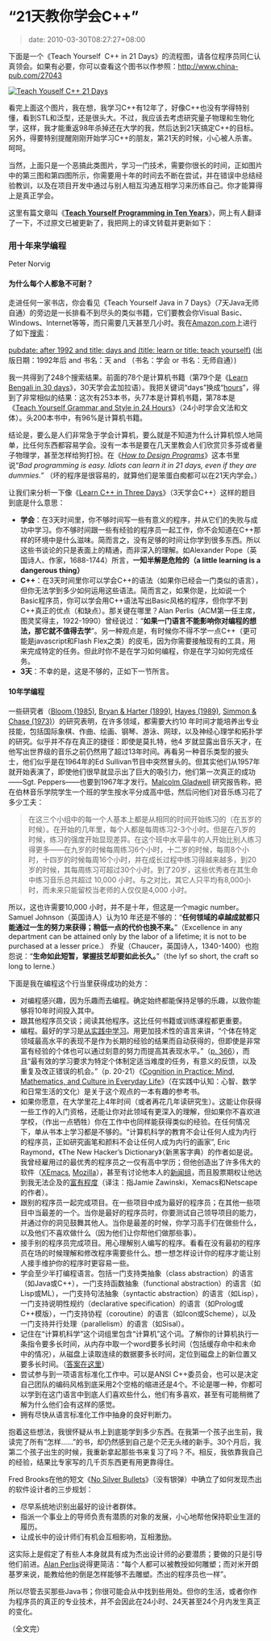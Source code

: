 # “21天教你学会C++”
>date: 2010-03-30T08:27:27+08:00


下面是一个《Teach Yourself  C++ in 21 Days》的流程图，请各位程序员同仁认真领会。如果有必要，你可以查看这个图书以作参照：<http://www.china-pub.com/27043>


[![](https://coolshell.cn/wp-content/uploads/2010/03/Teach_Youself_CPP_21days.jpg "Teach Youself C++ 21 Days")](https://coolshell.cn/wp-content/uploads/2010/03/Teach_Youself_CPP_21days.jpg)


看完上面这个图片，我在想，我学习C++有12年了，好像C++也没有学得特别懂，看到STL和泛型，还是很头大。不过，我应该去考虑研究量子物理和生物化学，这样，我才能重返98年杀掉还在大学的我，然后达到21天搞定C++的目标。另外，得要特别提醒刚刚开始学习C++的朋友，第21天的时候，小心被人杀害。呵呵。


当然，上面只是一个恶搞此类图片，学习一门技术，需要你很长的时间，正如图片中的第三图和第四图所示，你需要用十年的时间去不断在尝试，并在错误中总结经验教训，以及在项目开发中通过与别人相互沟通互相学习来历练自己。你才能算得上是真正学会。


这里有篇文章叫《[**Teach Yourself Programming in Ten Years**](http://norvig.com/21-days.html)》，网上有人翻译了一下，不过原文已被更新了，我把网上的译文转载并更新如下：



### 


### 用十年来学编程
Peter Norvig



#### 为什么每个人都急不可耐？


走进任何一家书店，你会看见《Teach Yourself Java in 7 Days》（7天Java无师自通）的旁边是一长排看不到尽头的类似书籍，它们要教会你Visual Basic、Windows、Internet等等，而只需要几天甚至几小时。我在[Amazon.com](https://www.amazon.com/)上进行了如下[搜索](https://www.amazon.com/exec/obidos/tg/browse/-/468558/104-5938873-6579160)：

[pubdate: after 1992 and title: days and (title: learn or title: teach yourself)](https://www.amazon.com/exec/obidos/search-handle-url/ix=books&rank=%2Bfeaturedrank&fqp=power%01pubdate%3A%20after%201992%20and%20title%3A%20days%20and%0D%20%28title%3A%20learn%20or%20title%3A%20teach%20yourself%29&sz=25&pg=1/ref=s_b_np) (出版日期：1992年后 and 书名：天 and （书名：学会 or 书名：无师自通）)

我一共得到了248个搜索结果。前面的78个是计算机书籍（第79个是《[Learn Bengali in 30 days](https://www.amazon.com/exec/obidos/ASIN/0781802245/)》，30天学会孟加拉语）。我把关键词“days”换成“[hours](https://www.amazon.com/exec/obidos/search-handle-url/ix=books&rank=%2Bfeaturedrank&fqp=power%01pubdate%3A%20after%201992%20and%20title%3A%20hours%20and%0D%20%28title%3A%20learn%20or%20title%3A%20teach%20yourself%29&sz=25&pg=3/ref=s_b_np)”，得到了非常相似的结果：这次有253本书，头77本是计算机书籍，第78本是《[Teach Yourself Grammar and Style in 24 Hours](https://www.amazon.com/exec/obidos/ASIN/0028638999/)》（24小时学会文法和文体）。头200本书中，有96%是计算机书籍。

结论是，要么是人们非常急于学会计算机，要么就是不知道为什么计算机惊人地简单，比任何东西都容易学会。没有一本书是要在几天里教会人们欣赏贝多芬或者量子物理学，甚至怎样给狗打扮。在《*[How to Design Programs](http://www.ccs.neu.edu/home/matthias/HtDP2e/index.html)*》这本书里说“*Bad programming is easy. Idiots can learn it in 21 days, even if they are dummies.”* （坏的程序是很容易的，就算他们是笨蛋白痴都可以在21天内学会。）

让我们来分析一下像《[Learn C++ in Three Days](https://www.amazon.com/Learn-C-Three-Days-Rachele/dp/1556227078)》（3天学会C++）这样的题目到底是什么意思：
* **学会**：在3天时间里，你不够时间写一些有意义的程序，并从它们的失败与成功中学习。你不够时间跟一些有经验的程序员一起工作，你不会知道在C++那样的环境中是什么滋味。简而言之，没有足够的时间让你学到很多东西。所以这些书谈论的只是表面上的精通，而非深入的理解。如Alexander Pope（英国诗人、作家，1688-1744）所言，**一知半解是危险的（a little learning is a dangerous thing）**
* **C++**：在3天时间里你可以学会C++的语法（如果你已经会一门类似的语言），但你无法学到多少如何运用这些语法。简而言之，如果你是，比如说一个Basic程序员，你可以学会用C++语法写出Basic风格的程序，但你学不到C++真正的优点（和缺点）。那关键在哪里？Alan Perlis（ACM第一任主席，图灵奖得主，1922-1990）曾经说过：“**如果一门语言不能影响你对编程的想法，那它就不值得去学**”。另一种观点是，有时候你不得不学一点C++（更可能是javascript和Flash Flex之类）的皮毛，因为你需要接触现有的工具，用来完成特定的任务。但此时你不是在学习如何编程，你是在学习如何完成任务。
* **3天**：不幸的是，这是不够的，正如下一节所言。


#### 10年学编程


一些研究者（[Bloom (1985)](https://www.amazon.com/exec/obidos/ASIN/034531509X/), [Bryan & Harter (1899)](http://norvig.com/21-days.html#bh), [Hayes (1989)](https://www.amazon.com/exec/obidos/ASIN/0805803092), [Simmon & Chase (1973)](http://norvig.com/21-days.html#sc)）的研究表明，在许多领域，都需要大约10 年时间才能培养出专业技能，包括国际象棋、作曲、绘画、钢琴、游泳、网球，以及神经心理学和拓扑学的研究。似乎并不存在真正的捷径：即使是莫扎特，他4 岁就显露出音乐天才，在他写出世界级的音乐之前仍然用了超过13年时间。再看另一种音乐类型的披头士，他们似乎是在1964年的Ed Sullivan节目中突然冒头的。但其实他们从1957年就开始表演了，即使他们很早就显示出了巨大的吸引力，他们第一次真正的成功——Sgt. Peppers——也要到1967年才发行。[Malcolm Gladwell](https://www.amazon.com/Outliers-Story-Success-Malcolm-Gladwell/dp/0316017922) 研究报告称，把在伯林音乐学院学生一个班的学生按水平分成高中低，然后问他们对音乐练习花了多少工夫：

> 在这三个小组中的每一个人基本上都是从相同的时间开始练习的（在五岁的时候）。在开始的几年里，每个人都是每周练习2-3个小时。但是在八岁的时候，练习的强度开始显现差异。在这个班中水平最牛的人开始比别人练习得更多——在九岁的时候每周练习6个小时，十二岁的时候，每周8个小时，十四岁的时候每周16个小时，并在成长过程中练习得越来越多，到20岁的时候，其每周练习可超过30个小时。到了20岁，这些优秀者在其生命中练习音乐总共超过 10,000 小时。与之对比，其它人只平均有8,000小时，而未来只能留校当老师的人仅仅是4,000 小时。
> 
> 


所以，这也许需要10,000 小时，并不是十年，但这是一个magic number。Samuel Johnson（英国诗人）认为10 年还是不够的：“**任何领域的卓越成就都只能通过一生的努力来获得；稍低一点的代价也换不来。**”（Excellence in any department can be attained only by the labor of a lifetime; it is not to be purchased at a lesser price.） 乔叟（Chaucer，英国诗人，1340-1400）也抱怨说：“**生命如此短暂，掌握技艺却要如此长久。**”（the lyf so short, the craft so long to lerne.）

下面是我在编程这个行当里获得成功的处方：
* 对编程感兴趣，因为乐趣而去编程。确定始终都能保持足够的乐趣，以致你能够将10年时间投入其中。
* 跟其他程序员交谈；阅读其他程序。这比任何书籍或训练课程都更重要。
* 编程。最好的学习是[从实践中学习](http://www.engines4ed.org/hyperbook/nodes/NODE-120-pg.html)。用更加技术性的语言来讲，“个体在特定领域最高水平的表现不是作为长期的经验的结果而自动获得的，但即使是非常富有经验的个体也可以通过刻意的努力而提高其表现水平。”（[p. 366](http://www2.umassd.edu/swpi/DesignInCS/expertise.html)），而且“最有效的学习要求为特定个体制定适当难度的任务，有意义的反馈，以及重复及改正错误的机会。”（p. 20-21）《[Cognition in Practice: Mind, Mathematics, and Culture in Everyday Life](https://www.amazon.com/exec/obidos/ASIN/0521357349)》（在实践中认知：心智、数学和日常生活的文化）是关于这个观点的一本有趣的参考书。
* 如果你愿意，在大学里花上4年时间（或者再花几年读研究生）。这能让你获得一些工作的入门资格，还能让你对此领域有更深入的理解，但如果你不喜欢进学校，（作出一点牺牲）你在工作中也同样能获得类似的经验。在任何情况下，单从书本上学习都是不够的。“计算机科学的教育不会让任何人成为内行的程序员，正如研究画笔和颜料不会让任何人成为内行的画家”, Eric Raymond，《The New Hacker’s Dictionary》（新黑客字典）的作者如是说。我曾经雇用过的最优秀的程序员之一仅有高中学历；但他创造出了许多伟大的软件（[XEmacs](http://www.xemacs.org/), [Mozilla](http://www.mozilla.org/)），甚至有讨论他本人的[新闻组](https://groups.google.com/groups?q=alt.fan.jwz&meta=site%3Dgroups)，而且股票期权让他达到我无法企及的[富有程度](https://en.wikipedia.org/wiki/DNA_Lounge)（译注：指Jamie Zawinski，Xemacs和Netscape的作者）。
* 跟别的程序员一起完成项目。在一些项目中成为最好的程序员；在其他一些项目中当最差的一个。当你是最好的程序员时，你要测试自己领导项目的能力，并通过你的洞见鼓舞其他人。当你是最差的时候，你学习高手们在做些什么，以及他们不喜欢做什么（因为他们让你帮他们做那些事）。
* 接手别的程序员完成项目。用心理解别人编写的程序。看看在没有最初的程序员在场的时候理解和修改程序需要些什么。想一想怎样设计你的程序才能让别人接手维护你的程序时更容易一些。
* 学会至少半打编程语言。包括一门支持类抽象（class abstraction）的语言（如Java或C++），一门支持函数抽象（functional abstraction）的语言（如Lisp或ML），一门支持句法抽象（syntactic abstraction）的语言（如Lisp），一门支持说明性规约（declarative specification）的语言（如Prolog或C++模版），一门支持协程（coroutine）的语言（如Icon或Scheme），以及一门支持并行处理（parallelism）的语言（如Sisal）。
* 记住在“计算机科学”这个词组里包含“计算机”这个词。了解你的计算机执行一条指令要多长时间，从内存中取一个word要多长时间（包括缓存命中和未命中的情况），从磁盘上读取连续的数据要多长时间，定位到磁盘上的新位置又要多长时间。（[答案在这里](http://norvig.com/21-days.html#answers)）
* 尝试参与到一项语言标准化工作中。可以是ANSI C++委员会，也可以是决定自己团队的编码风格到底采用2个空格的缩进还是4个。不论是哪一种，你都可以学到在这门语言中到底人们喜欢些什么，他们有多喜欢，甚至有可能稍微了解为什么他们会有这样的感觉。
* 拥有尽快从语言标准化工作中抽身的良好判断力。


抱着这些想法，我很怀疑从书上到底能学到多少东西。在我第一个孩子出生前，我读完了所有“怎样……”的书，却仍然感到自己是个茫无头绪的新手。30个月后，我第二个孩子出生的时候，我重新拿起那些书来复习了吗？不。相反，我依靠我自己的经验，结果比专家写的几千页东西更有用更靠得住。


Fred Brooks在他的短文《[No Silver Bullets](https://en.wikipedia.org/wiki/No_Silver_Bullet)》（没有银弹）中确立了如何发现杰出的软件设计者的三步规划：


* 尽早系统地识别出最好的设计者群体。
* 指派一个事业上的导师负责有潜质的对象的发展，小心地帮他保持职业生涯的履历。
* 让成长中的设计师们有机会互相影响，互相激励。


这实际上是假定了有些人本身就具有成为杰出设计师的必要潜质；要做的只是引导他们前进。[Alan Perlis](http://www-pu.informatik.uni-tuebingen.de/users/klaeren/epigrams.html)说得更简洁：“每个人都可以被教授如何雕塑；而对米开朗基罗来说，能教给他的倒是怎样能够不去雕塑。杰出的程序员也一样”。


所以尽管去买那些Java书；你很可能会从中找到些用处。但你的生活，或者你作为程序员的真正的专业技术，并不会因此在24小时、24天甚至24个月内发生真正的变化。


（全文完）


